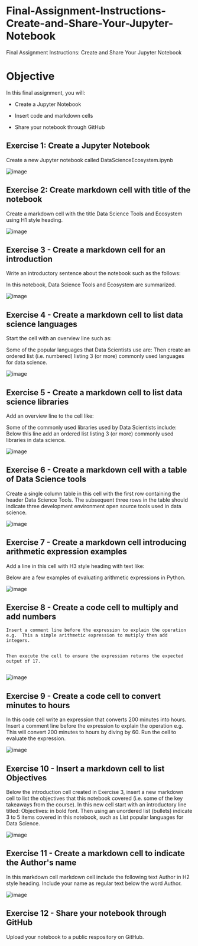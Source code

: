 # Final-Assignment-Instructions-Create-and-Share-Your-Jupyter-Notebook
Final Assignment Instructions: Create and Share Your Jupyter Notebook

# Objective
In this final assignment, you will:

- Create a Jupyter Notebook

- Insert code and markdown cells

- Share your notebook through GitHub

## Exercise 1: Create a Jupyter Notebook

Create a new Jupyter notebook called DataScienceEcosystem.ipynb

![image](https://github.com/user-attachments/assets/2c90c515-ead8-4245-9847-99f3c2a30dd9)


## Exercise 2: Create markdown cell with title of the notebook

Create a markdown cell with the title Data Science Tools and Ecosystem using H1 style heading.

![image](https://github.com/user-attachments/assets/d945bba4-d8a1-45cf-bb6a-06bbb41e0f3b)


## Exercise 3 - Create a markdown cell for an introduction

Write an introductory sentence about the notebook such as the follows:

In this notebook, Data Science Tools and Ecosystem are summarized.

![image](https://github.com/user-attachments/assets/4fc40e24-af74-4976-a987-639d1878afa9)


## Exercise 4 - Create a markdown cell to list data science languages

Start the cell with an overview line such as:

Some of the popular languages that Data Scientists use are:
Then create an ordered list (i.e. numbered) listing 3 (or more) commonly used languages for data science.

![image](https://github.com/user-attachments/assets/38346f9c-14f0-4241-998c-438c32dbe30f)


## Exercise 5 - Create a markdown cell to list data science libraries

Add an overview line to the cell like:

Some of the commonly used libraries used by Data Scientists include:
Below this line add an ordered list listing 3 (or more) commonly used libraries in data science.

![image](https://github.com/user-attachments/assets/db64da5b-99e8-47b4-aa5f-953c5dfef662)


## Exercise 6 - Create a markdown cell with a table of Data Science tools

Create a single column table in this cell with the first row containing the header Data Science Tools. The subsequent three rows in the table should indicate three development environment open source tools used in data science.

![image](https://github.com/user-attachments/assets/23af4a65-d895-4a58-b602-157a2d8e1d39)


## Exercise 7 - Create a markdown cell introducing arithmetic expression examples

Add a line in this cell with H3 style heading with text like:

Below are a few examples of evaluating arithmetic expressions in Python.

![image](https://github.com/user-attachments/assets/79805d44-4632-43a7-a78d-99ce91b622fd)


## Exercise 8 - Create a code cell to multiply and add numbers


``` In this code cell evaluate the expression (3*4)+5.
Insert a comment line before the expression to explain the operation e.g.  This a simple arithmetic expression to mutiply then add integers. 


Then execute the cell to ensure the expression returns the expected output of 17.
 
```

![image](https://github.com/user-attachments/assets/f81f1c0c-5b44-45f4-a39e-a5247d447fc5)



## Exercise 9 - Create a code cell to convert minutes to hours

In this code cell write an expression that converts 200 minutes into hours.
Insert a comment line before the expression to explain the operation e.g.  This will convert 200 minutes to hours by diving by 60.
Run the cell to evaluate the expression.


![image](https://github.com/user-attachments/assets/bcc67c98-6fb8-4584-8e06-65b4d4d39bbb)

## Exercise 10 - Insert a markdown cell to list Objectives

Below the introduction cell created in Exercise 3, insert a new markdown cell to list the objectives that this notebook covered (i.e. some of the key takeaways from the course). In this new cell start with an introductory line titled: Objectives: in bold font. Then using an unordered list (bullets) indicate 3 to 5 items covered in this notebook, such as List popular languages for Data Science.

![image](https://github.com/user-attachments/assets/d88e534f-1d38-470b-9e16-4f6f67d9b3b7)


## Exercise 11 - Create a markdown cell to indicate the Author's name

In this markdown cell markdown cell include the following text Author in H2 style heading. Include your name as regular text below the word Author.

![image](https://github.com/user-attachments/assets/fdcd9e15-8c91-46f7-87f3-9e59e330dcfa)


## Exercise 12 - Share your notebook through GitHub

Upload your notebook to a public respository on GitHub.

